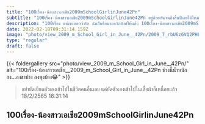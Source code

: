 ```yaml
---
title: "100เรื่อง-น้องสาวเอเชีย2009mSchoolGirlinJune42Pn"
subtitle: "100เรื่อง-น้องสาวเอเชีย2009mSchoolGirlinJune42Pn อยู่ด้วยกันจนถึงสิ้นปีเลยได้ไหม... เงินอะ"
description: "100เรื่อง แค่เธอบอกว่ารัก ฉันก็พร้อมจะควักตังค์ให้แล้ว 100เรื่อง-น้องสาวเอเชีย2009mSchoolGirlinJune42Pn 18/2/2565 16:31:14"
date: 2022-02-18T09:31:14.159Z
image: "photo/view_2009_m_School_Girl_in_June__42Pn/2009_7_rbU6z6VQ2PHEz9zNGybY.jpg"
type: "regular"
draft: false
---
```


{{< foldergallery src="photo/view_2009_m_School_Girl_in_June__42Pn/" alt="100เรื่อง-น้องสาวเอเชีย__2009_m_School_Girl_in_June__42Pn ช่วงนี้น้ำหนักลง...ลงขาบ้าง ลงพุงบ้าง😂" >}}


> อย่ายัดเยียดตัวเองเข้าไปในชีวิตคนอื่นเลย แค่ยัดตัวเองเข้าไปในเสื้อผ้าก็เหนื่อยแล้ว 18/2/2565 16:31:14

## 100เรื่อง-น้องสาวเอเชีย2009mSchoolGirlinJune42Pn
